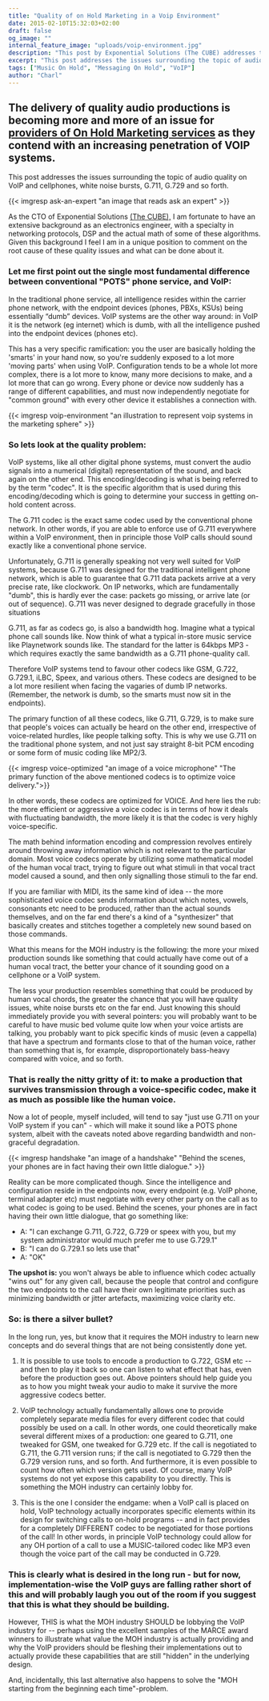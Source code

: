 ```yaml
---
title: "Quality of on Hold Marketing in a Voip Environment"
date: 2015-02-10T15:32:03+02:00
draft: false
og_image: ""
internal_feature_image: "uploads/voip-environment.jpg"
description: "This post by Exponential Solutions (The CUBE) addresses the issues surrounding the topic of audio quality of On Hold Marketing in a VOIP Environment"
excerpt: "This post addresses the issues surrounding the topic of audio quality on VoIP and cellphones, white noise bursts, G.711, G.729 and so forth."
tags: ["Music On Hold", "Messaging On Hold", "VoIP"]
author: "Charl"
---
```


## The delivery of quality audio productions is becoming more and more of an issue for [providers of On Hold Marketing services](https://cubemc.com/fusion/) as they contend with an increasing penetration of VOIP systems.

This post addresses the issues surrounding the topic of audio quality on VoIP and cellphones, white noise bursts, G.711, G.729 and so forth.

{{< imgresp ask-an-expert "an image that reads ask an expert" >}}

As the CTO of Exponential Solutions [(The CUBE),](https://cubemc.com) I am fortunate to have an extensive background as an electronics engineer, with a specialty in networking protocols, DSP and the actual math of some of these algorithms. Given this background I feel I am in a unique position to comment on the root cause of these quality issues and what can be done about it.

### Let me first point out the single most fundamental difference between conventional "POTS" phone service, and VoIP:

In the traditional phone service, all intelligence resides within the carrier phone network, with the endpoint devices (phones, PBXs, KSUs) being essentially “dumb” devices.
VoIP systems are the other way around: in VoIP it is the network (eg internet) which is dumb, with all the intelligence pushed into the endpoint devices (phones etc).

This has a very specific ramification: you the user are basically holding the 'smarts' in your hand now, so you're suddenly exposed to a lot more 'moving parts' when using VoIP. Configuration tends to be a whole lot more complex, there is a lot more to know, many more decisions to make, and a lot more that can go wrong. Every phone or device now suddenly has a range of different capabilities, and must now independently negotiate for "common ground" with every other device it establishes a connection with.

{{< imgresp voip-environment "an illustration to represent voip systems in the marketing sphere" >}}

### So lets look at the quality problem:

VoIP systems, like all other digital phone systems, must convert the audio signals into a numerical (digital) representation of the sound, and back again on the other end. This encoding/decoding is what is being referred to by the term "codec". It is the specific algorithm that is used during this encoding/decoding which is going to determine your success in getting on-hold content across.

The G.711 codec is the exact same codec used by the conventional phone network. In other words, if you are able to enforce use of G.711 everywhere within a VoIP environment, then in principle those VoIP calls should sound exactly like a conventional phone service.

Unfortunately, G.711 is generally speaking not very well suited for VoIP systems, because G.711 was designed for the traditional intelligent phone network, which is able to guarantee that G.711 data packets arrive at a very precise rate, like clockwork. On IP networks, which are fundamentally "dumb", this is hardly ever the case: packets go missing, or arrive late (or out of sequence). G.711 was never designed to degrade gracefully in those situations

G.711, as far as codecs go, is also a bandwidth hog. Imagine what a typical phone call sounds like. Now think of what a typical in-store music service like Playnetwork sounds like. The standard for the latter is 64kbps MP3 - which requires exactly the same bandwidth as a G.711 phone-quality call.

Therefore VoIP systems tend to favour other codecs like GSM, G.722, G.729.1, iLBC, Speex, and various others. These codecs are designed to be a lot more resilient when facing the vagaries of dumb IP networks. (Remember, the network is dumb, so the smarts must now sit in the endpoints).

The primary function of all these codecs, like G.711, G.729, is to make sure that people's voices can actually be heard on the other end, irrespective of voice-related hurdles, like people talking softy. This is why we use G.711 on the traditional phone system, and not just say straight 8-bit PCM encoding or some form of music coding like MP2/3.

{{< imgresp voice-optimized "an image of a voice microphone" "The primary function of the above mentioned codecs is to optimize voice delivery.">}}

In other words, these codecs are optimized for VOICE. And here lies the rub: the more efficient or aggressive a voice codec is in terms of how it deals with fluctuating bandwidth, the more likely it is that the codec is very highly voice-specific.

The math behind information encoding and compression revolves entirely around throwing away information which is not relevant to the particular domain. Most voice codecs operate by utilizing some mathematical model of the human vocal tract, trying to figure out what stimuli in that vocal tract model caused a sound, and then only signalling those stimuli to the far end.

If you are familiar with MIDI, its the same kind of idea -- the more sophisticated voice codec sends information about which notes, vowels, consonants etc need to be produced, rather than the actual sounds themselves, and on the far end there's a kind of a "synthesizer" that basically creates and stitches together a completely new sound based on those commands.

What this means for the MOH industry is the following: the more your mixed production sounds like something that could actually have come out of a human vocal tract, the better your chance of it sounding good on a cellphone or a VoIP system.

The less your production resembles something that could be produced by human vocal chords, the greater the chance that you will have quality issues, white noise bursts etc on the far end. Just knowing this should immediately provide you with several pointers: you will probably want to be careful to have music bed volume quite low when your voice artists are talking, you probably want to pick specific kinds of music (even a cappella) that have a spectrum and formants close to that of the human voice, rather than something that is, for example, disproportionately bass-heavy compared with voice, and so forth.

### That is really the nitty gritty of it: to make a production that survives transmission through a voice-specific codec, make it as much as possible like the human voice.

Now a lot of people, myself included, will tend to say "just use G.711 on your VoIP system if you can" - which will make it sound like a POTS phone system, albeit with the caveats noted above regarding bandwidth and non-graceful degradation.

{{< imgresp handshake "an image of a handshake" "Behind the scenes, your phones are in fact having their own little dialogue." >}}

Reality can be more complicated though. Since the intelligence and configuration reside in the endpoints now, every endpoint (e.g. VoIP phone, terminal adapter etc) must negotiate with every other party on the call as to what codec is going to be used. Behind the scenes, your phones are in fact having their own little dialogue, that go something like:

* A: "I can exchange G.711, G.722, G.729 or speex with you, but my system administrator would much prefer me to use G.729.1"
* B: "I can do G.729.1 so lets use that"
* A: "OK"

**The upshot is:** you won't always be able to influence which codec actually "wins out" for any given call, because the people that control and configure the two endpoints to the call have their own legitimate priorities such as minimizing bandwidth or jitter artefacts, maximizing voice clarity etc.

### So: is there a silver bullet?

In the long run, yes, but know that it requires the MOH industry to learn new concepts and do several things that are not being consistently done yet.

1. It is possible to use tools to encode a production to G.722, GSM etc -- and then to play it back so one can listen to what effect that has, even before the production goes out. Above pointers should help guide you as to how you might tweak your audio to make it survive the more aggressive codecs better.

2. VoIP technology actually fundamentally allows one to provide completely separate media files for every different codec that could possibly be used on a call. In other words, one could theoretically make several different mixes of a production: one geared to G.711, one tweaked for GSM, one tweaked for G.729 etc. If the call is negotiated to G.711, the G.711 version runs; if the call is negotiated to G.729 then the G.729 version runs, and so forth. And furthermore, it is even possible to count how often which version gets used. Of course, many VoIP systems do not yet expose this capability to you directly. This is something the MOH industry can certainly lobby for.

3. This is the one I consider the endgame: when a VoIP call is placed on hold, VoIP technology actually incorporates specific elements within its design for switching calls to on-hold programs -- and in fact provides for a completely DIFFERENT codec to be negotiated for those portions of the call! In other words, in principle VoIP technology could allow for any OH portion of a call to use a MUSIC-tailored codec like MP3 even though the voice part of the call may be conducted in G.729.

### This is clearly what is desired in the long run - but for now, implementation-wise the VoIP guys are falling rather short of this and will probably laugh you out of the room if you suggest that this is what they should be building.

However, THIS is what the MOH industry SHOULD be lobbying the VoIP industry for -- perhaps using the excellent samples of the MARCE award winners to illustrate what value the MOH industry is actually providing and why the VoIP providers should be fleshing their implementations out to actually provide these capabilities that are still "hidden" in the underlying design.

And, incidentally, this last alternative also happens to solve the "MOH starting from the beginning each time"-problem.


